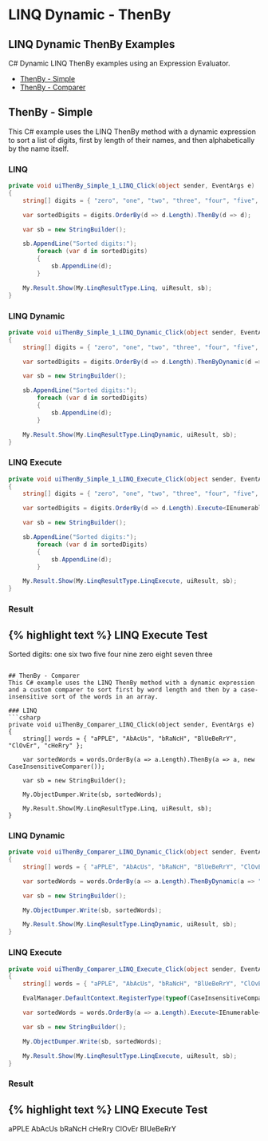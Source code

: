 # LINQ Dynamic - ThenBy

## LINQ Dynamic ThenBy Examples
C# Dynamic LINQ ThenBy examples using an Expression Evaluator.

- [ThenBy - Simple](#thenby---simple)
- [ThenBy - Comparer](#thenby---comparer)

## ThenBy - Simple
This C# example uses the LINQ ThenBy method with a dynamic expression to sort a list of digits, first by length of their names, and then alphabetically by the name itself.

### LINQ
```csharp
private void uiThenBy_Simple_1_LINQ_Click(object sender, EventArgs e)
{
	string[] digits = { "zero", "one", "two", "three", "four", "five", "six", "seven", "eight", "nine" };

	var sortedDigits = digits.OrderBy(d => d.Length).ThenBy(d => d);

	var sb = new StringBuilder();

	sb.AppendLine("Sorted digits:");
		foreach (var d in sortedDigits)
		{
			sb.AppendLine(d);
		}

	My.Result.Show(My.LinqResultType.Linq, uiResult, sb);
}
```

### LINQ Dynamic
```csharp
private void uiThenBy_Simple_1_LINQ_Dynamic_Click(object sender, EventArgs e)
{
	string[] digits = { "zero", "one", "two", "three", "four", "five", "six", "seven", "eight", "nine" };

	var sortedDigits = digits.OrderBy(d => d.Length).ThenByDynamic(d => "d");

	var sb = new StringBuilder();

	sb.AppendLine("Sorted digits:");
		foreach (var d in sortedDigits)
		{
			sb.AppendLine(d);
		}

	My.Result.Show(My.LinqResultType.LinqDynamic, uiResult, sb);
}
```

### LINQ Execute
```csharp
private void uiThenBy_Simple_1_LINQ_Execute_Click(object sender, EventArgs e)
{
	string[] digits = { "zero", "one", "two", "three", "four", "five", "six", "seven", "eight", "nine" };

	var sortedDigits = digits.OrderBy(d => d.Length).Execute<IEnumerable<string>>("ThenBy(d => d)");

	var sb = new StringBuilder();

	sb.AppendLine("Sorted digits:");
		foreach (var d in sortedDigits)
		{
			sb.AppendLine(d);
		}

	My.Result.Show(My.LinqResultType.LinqExecute, uiResult, sb);
}
```

### Result
{% highlight text %}
LINQ Execute Test
------------------------------
Sorted digits:
one
six
two
five
four
nine
zero
eight
seven
three

```

## ThenBy - Comparer
This C# example uses the LINQ ThenBy method with a dynamic expression and a custom comparer to sort first by word length and then by a case-insensitive sort of the words in an array.

### LINQ
```csharp
private void uiThenBy_Comparer_LINQ_Click(object sender, EventArgs e)
{
	string[] words = { "aPPLE", "AbAcUs", "bRaNcH", "BlUeBeRrY", "ClOvEr", "cHeRry" };

	var sortedWords = words.OrderBy(a => a.Length).ThenBy(a => a, new CaseInsensitiveComparer());

	var sb = new StringBuilder();

	My.ObjectDumper.Write(sb, sortedWords);

	My.Result.Show(My.LinqResultType.Linq, uiResult, sb);
}
```

### LINQ Dynamic
```csharp
private void uiThenBy_Comparer_LINQ_Dynamic_Click(object sender, EventArgs e)
{
	string[] words = { "aPPLE", "AbAcUs", "bRaNcH", "BlUeBeRrY", "ClOvEr", "cHeRry" };

	var sortedWords = words.OrderBy(a => a.Length).ThenByDynamic(a => "a", new CaseInsensitiveComparer());

	var sb = new StringBuilder();

	My.ObjectDumper.Write(sb, sortedWords);

	My.Result.Show(My.LinqResultType.LinqDynamic, uiResult, sb);
}
```

### LINQ Execute
```csharp
private void uiThenBy_Comparer_LINQ_Execute_Click(object sender, EventArgs e)
{
	string[] words = { "aPPLE", "AbAcUs", "bRaNcH", "BlUeBeRrY", "ClOvEr", "cHeRry" };

	EvalManager.DefaultContext.RegisterType(typeof(CaseInsensitiveComparer));

	var sortedWords = words.OrderBy(a => a.Length).Execute<IEnumerable<string>>("ThenBy(a => a, new CaseInsensitiveComparer())");

	var sb = new StringBuilder();

	My.ObjectDumper.Write(sb, sortedWords);

	My.Result.Show(My.LinqResultType.LinqExecute, uiResult, sb);
}
```

### Result
{% highlight text %}
LINQ Execute Test
------------------------------
aPPLE
AbAcUs
bRaNcH
cHeRry
ClOvEr
BlUeBeRrY

```
